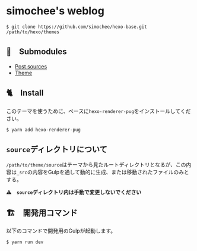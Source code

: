 # simochee's weblog

```
$ git clone https://github.com/simochee/hexo-base.git /path/to/hexo/themes
```

## 🔧　Submodules

- [Post sources](https://github.com/simochee/hexo-post-source)
- [Theme](http://github.com/simochee/hexo-theme-v1)

## 🐈　Install

このテーマを使うために、ベースに`hexo-renderer-pug`をインストールしてください。

```
$ yarn add hexo-renderer-pug
```

## `source`ディレクトリについて

`/path/to/theme/source`はテーマから見たルートディレクトリとなるが、この内容は`_src`の内容をGulpを通して動的に生成、または移動されたファイルのみとする。

**⚠️　`source`ディレクトリ内は手動で変更しないでください**

## 🏗　開発用コマンド

以下のコマンドで開発用のGulpが起動します。

```
$ yarn run dev
```